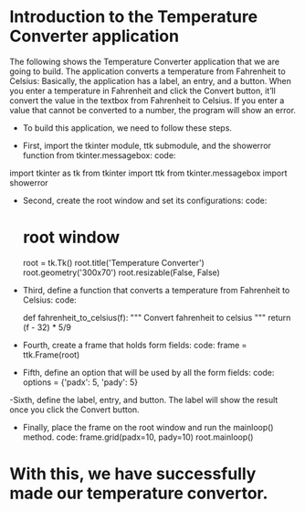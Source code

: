 # Introduction to the Temperature Converter application

The following shows the Temperature Converter application that we are going to build. The application converts a temperature from Fahrenheit to Celsius:
Basically, the application has a label, an entry, and a button. When you enter a temperature in Fahrenheit and click the Convert button, it’ll convert the value in the textbox from Fahrenheit to Celsius.
If you enter a value that cannot be converted to a number, the program will show an error.

- To build this application, we need to follow these steps.

- First, import the tkinter module, ttk submodule, and the showerror function from tkinter.messagebox:
 code:

 import tkinter as tk
 from tkinter import ttk
 from tkinter.messagebox import showerror

- Second, create the root window and set its configurations:
 code:
  # root window
  root = tk.Tk()
  root.title('Temperature Converter')
  root.geometry('300x70')
  root.resizable(False, False)

- Third, define a function that converts a temperature from Fahrenheit to Celsius:
 code:

  def fahrenheit_to_celsius(f):
     """ Convert fahrenheit to celsius
     """
     return (f - 32) * 5/9

- Fourth, create a frame that holds form fields:
code:
 frame = ttk.Frame(root)

- Fifth, define an option that will be used by all the form fields:
 code:
  options = {'padx': 5, 'pady': 5}

-Sixth, define the label, entry, and button. The label will show the result once you click the Convert button.
- Finally, place the frame on the root window and run the mainloop() method.
code:
 frame.grid(padx=10, pady=10)
 root.mainloop()

 # With this, we have successfully made our temperature convertor. 